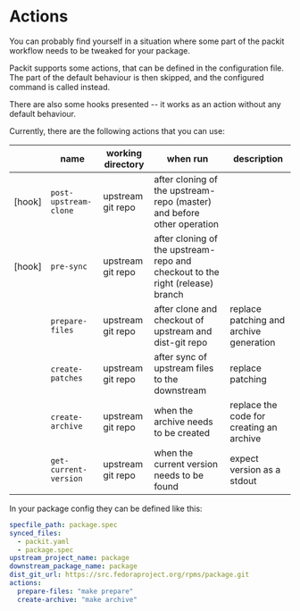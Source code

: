 # Actions

You can probably find yourself in a situation where some part of the packit workflow needs to be
tweaked for your package.

Packit supports some actions, that can be defined in the configuration file.
The part of the default behaviour is then skipped, and the configured command is called instead.

There are also some hooks presented -- it works as an action without any default behaviour.

Currently, there are the following actions that you can use:


|        | name                  | working directory | when run                                                                          | description                               |
| ------ | --------------------- | ----------------- | --------------------------------------------------------------------------------  | ----------------------------------------- |
| [hook] | `post-upstream-clone` | upstream git repo | after cloning of the upstream-repo (master) and before other operation            |                                           |
| [hook] | `pre-sync`            | upstream git repo | after cloning of the upstream-repo and checkout to the right (release) branch     |                                           |
|        | `prepare-files`       | upstream git repo | after clone and checkout of upstream and dist-git repo                            | replace patching and archive generation   |
|        | `create-patches`      | upstream git repo | after sync of upstream files to the downstream                                    | replace patching                          |
|        | `create-archive`      | upstream git repo | when the archive needs to be created                                              | replace the code for creating an archive  |
|        | `get-current-version` | upstream git repo | when the current version needs to be found                                        | expect version as a stdout                |


In your package config they can be defined like this:

```yaml
specfile_path: package.spec
synced_files:
  - packit.yaml
  - package.spec
upstream_project_name: package
downstream_package_name: package
dist_git_url: https://src.fedoraproject.org/rpms/package.git
actions:
  prepare-files: "make prepare"
  create-archive: "make archive"
```
